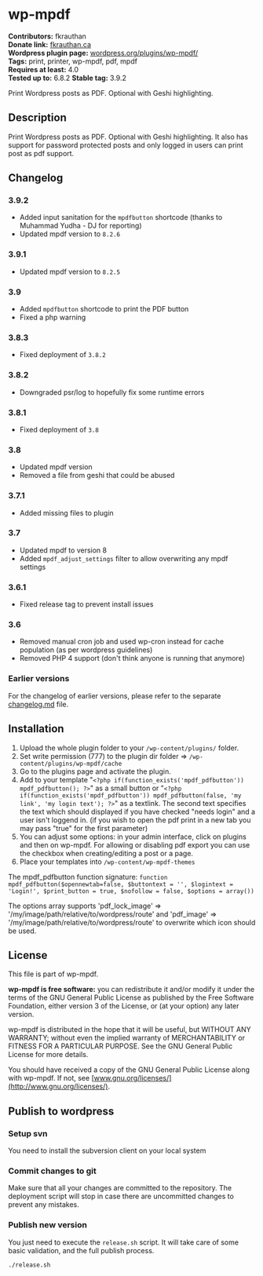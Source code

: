 # wp-mpdf #

**Contributors:** fkrauthan  
**Donate link:** [fkrauthan.ca](https://fkrauthan.ca)  
**Wordpress plugin page:** [wordpress.org/plugins/wp-mpdf/](https://wordpress.org/plugins/wp-mpdf/)  
**Tags:** print, printer, wp-mpdf, pdf, mpdf  
**Requires at least:** 4.0  
**Tested up to:** 6.8.2
**Stable tag:** 3.9.2

Print Wordpress posts as PDF. Optional with Geshi highlighting.

## Description ##

Print Wordpress posts as PDF. Optional with Geshi highlighting. It also has support for password protected posts and only logged in users can print post as pdf support.  


## Changelog ##

### 3.9.2 ###
* Added input sanitation for the `mpdfbutton` shortcode (thanks to Muhammad Yudha - DJ for reporting)
* Updated mpdf version to `8.2.6`

### 3.9.1 ###
* Updated mpdf version to `8.2.5`

### 3.9 ###
* Added `mpdfbutton` shortcode to print the PDF button
* Fixed a php warning

### 3.8.3 ###
* Fixed deployment of `3.8.2`

### 3.8.2 ###
* Downgraded psr/log to hopefully fix some runtime errors

### 3.8.1 ###
* Fixed deployment of `3.8`

### 3.8 ###
* Updated mpdf version
* Removed a file from geshi that could be abused

### 3.7.1 ###
* Added missing files to plugin

### 3.7 ###
* Updated mpdf to version 8
* Added `mpdf_adjust_settings` filter to allow overwriting any mpdf settings

### 3.6.1 ###
* Fixed release tag to prevent install issues

### 3.6 ###
* Removed manual cron job and used wp-cron instead for cache population (as per wordpress guidelines)
* Removed PHP 4 support (don't think anyone is running that anymore)


### Earlier versions ###

For the changelog of earlier versions, please refer to the separate [changelog.md](./changelog.md) file.


## Installation ##

1. Upload the whole plugin folder to your `/wp-content/plugins/` folder.
1. Set write permission (777) to the plugin dir folder => `/wp-content/plugins/wp-mpdf/cache`
1. Go to the plugins page and activate the plugin.
1. Add to your template "`<?php if(function_exists('mpdf_pdfbutton')) mpdf_pdfbutton(); ?>`" as a small button or "`<?php if(function_exists('mpdf_pdfbutton')) mpdf_pdfbutton(false, 'my link', 'my login text'); ?>`" as a textlink. The second text specifies the text which should displayed if you have checked "needs login" and a user isn't loggend in. (if you wish to open the pdf print in a new tab you may pass "true" for the first parameter)
1. You can adjust some options: in your admin interface, click on plugins and then on wp-mpdf. For allowing or disabling pdf export you can use the checkbox when creating/editing a post or a page.
1. Place your templates into `/wp-content/wp-mpdf-themes`

The mpdf_pdfbutton function signature: `function mpdf_pdfbutton($opennewtab=false, $buttontext = '', $logintext = 'Login!', $print_button = true, $nofollow = false, $options = array())`

The options array supports 'pdf_lock_image' => '/my/image/path/relative/to/wordpress/route' and 'pdf_image' => '/my/image/path/relative/to/wordpress/route' to overwrite which icon should be used.


## License ##

This file is part of wp-mpdf.

**wp-mpdf is free software:** you can redistribute it and/or modify it under the terms of the GNU General Public License as published by the Free Software Foundation, either version 3 of the License, or (at your option) any later version.


wp-mpdf is distributed in the hope that it will be useful, but WITHOUT ANY WARRANTY; without even the implied warranty of MERCHANTABILITY or FITNESS FOR A PARTICULAR PURPOSE. See the GNU General Public License for more details.

You should have received a copy of the GNU General Public License along with wp-mpdf. If not, see [www.gnu.org/licenses/](http://www.gnu.org/licenses/).


## Publish to wordpress ##

### Setup svn ###

You need to install the subversion client on your local system

### Commit changes to git ###

Make sure that all your changes are committed to the repository. The deployment script will stop in case there are uncommitted changes to prevent any mistakes.


### Publish new version ###

You just need to execute the `release.sh` script. It will take care of some basic validation, and the full publish process.

	./release.sh
